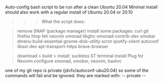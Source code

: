 Auto-config bash script to be run after a clean Ubuntu 20.04 Minimal install
should also work with a regular install of Ubuntu 20.04 or 20.10

>>> What the script does:

> remove SNAP (package manager)
> install some packages:
curl git firefox htop feh neovim xmonad libghc-xmonad-contrib-dev xmobar
dmenu build-essential gnome-disk-utility scrot spotify-client
autoconf libssl-dev apt-transport-https brave-browser

> download > build > install: suckless ST terminal
> install Plug for Neovim
> configure xmonad, xmobar, neovim, bashrc


one of my git repo is private (jdvfx/autoconf-ubu20.04)
so some of the commands will fail and be ignored.
they are marked with: -- private --
